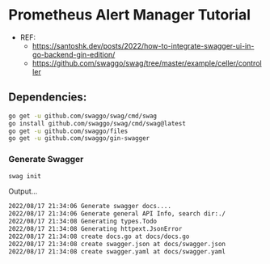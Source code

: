 # Prometheus Alert Manager Tutorial

- REF:
  - https://santoshk.dev/posts/2022/how-to-integrate-swagger-ui-in-go-backend-gin-edition/
  - https://github.com/swaggo/swag/tree/master/example/celler/controller

## Dependencies:

```bash
go get -u github.com/swaggo/swag/cmd/swag
go install github.com/swaggo/swag/cmd/swag@latest
go get -u github.com/swaggo/files
go get -u github.com/swaggo/gin-swagger
```

### Generate Swagger

```bash
swag init
```

Output...

```bash
2022/08/17 21:34:06 Generate swagger docs....
2022/08/17 21:34:06 Generate general API Info, search dir:./
2022/08/17 21:34:08 Generating types.Todo
2022/08/17 21:34:08 Generating httpext.JsonError
2022/08/17 21:34:08 create docs.go at docs/docs.go
2022/08/17 21:34:08 create swagger.json at docs/swagger.json
2022/08/17 21:34:08 create swagger.yaml at docs/swagger.yaml
```